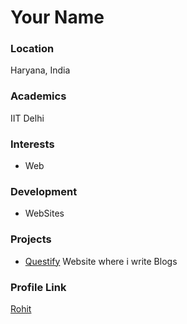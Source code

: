  # Your Name

### Location

Haryana, India

### Academics

IIT Delhi

### Interests

- Web

### Development

- WebSites

### Projects

- [Questify](https://github.com/Rohit-Yadavv/questify) Website where i write Blogs

### Profile Link

[Rohit](https://github.com/Rohit-Yadavv/)